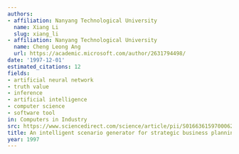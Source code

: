 ```yaml
---
authors:
- affiliation: Nanyang Technological University
  name: Xiang Li
  slug: xiang_li
- affiliation: Nanyang Technological University
  name: Cheng Leong Ang
  url: https://academic.microsoft.com/author/2631794498/
date: '1997-12-01'
estimated_citations: 12
fields:
- artificial neural network
- truth value
- inference
- artificial intelligence
- computer science
- software tool
in: Computers in Industry
src: https://www.sciencedirect.com/science/article/pii/S0166361597000626
title: An intelligent scenario generator for strategic business planning
year: 1997
---
```

